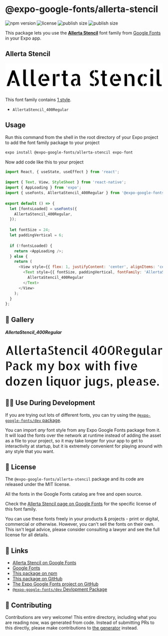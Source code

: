 # @expo-google-fonts/allerta-stencil

![npm version](https://flat.badgen.net/npm/v/@expo-google-fonts/allerta-stencil)
![license](https://flat.badgen.net/github/license/expo/google-fonts)
![publish size](https://flat.badgen.net/packagephobia/install/@expo-google-fonts/allerta-stencil)
![publish size](https://flat.badgen.net/packagephobia/publish/@expo-google-fonts/allerta-stencil)

This package lets you use the [**Allerta Stencil**](https://fonts.google.com/specimen/Allerta+Stencil) font family from [Google Fonts](https://fonts.google.com/) in your Expo app.

## Allerta Stencil

![Allerta Stencil](./font-family.png)

This font family contains [1 style](#-gallery).

- `AllertaStencil_400Regular`

## Usage

Run this command from the shell in the root directory of your Expo project to add the font family package to your project
```sh
expo install @expo-google-fonts/allerta-stencil expo-font
```

Now add code like this to your project
```js
import React, { useState, useEffect } from 'react';

import { Text, View, StyleSheet } from 'react-native';
import { AppLoading } from 'expo';
import { useFonts, AllertaStencil_400Regular } from '@expo-google-fonts/allerta-stencil';

export default () => {
  let [fontsLoaded] = useFonts({
    AllertaStencil_400Regular,
  });

  let fontSize = 24;
  let paddingVertical = 6;

  if (!fontsLoaded) {
    return <AppLoading />;
  } else {
    return (
      <View style={{ flex: 1, justifyContent: 'center', alignItems: 'center' }}>
        <Text style={{ fontSize, paddingVertical, fontFamily: 'AllertaStencil_400Regular' }}>
          AllertaStencil_400Regular
        </Text>
      </View>
    );
  }
};

```

## 🔡 Gallery

##### AllertaStencil_400Regular
![AllertaStencil_400Regular](./AllertaStencil_400Regular.ttf.png)


## 👩‍💻 Use During Development

If you are trying out lots of different fonts, you can try using the [`@expo-google-fonts/dev` package](https://github.com/expo/google-fonts/tree/master/font-packages/dev#readme).

You can import *any* font style from any Expo Google Fonts package from it. It will load the fonts
over the network at runtime instead of adding the asset as a file to your project, so it may take longer
for your app to get to interactivity at startup, but it is extremely convenient
for playing around with any style that you want.

## 📖 License

The `@expo-google-fonts/allerta-stencil` package and its code are released under the MIT license.

All the fonts in the Google Fonts catalog are free and open source.

Check the [Allerta Stencil page on Google Fonts](https://fonts.google.com/specimen/Allerta+Stencil) for the specific license of this font family.

You can use these fonts freely in your products & projects - print or digital, commercial or otherwise. However, you can't sell the fonts on their own. This isn't legal advice, please consider consulting a lawyer and see the full license for all details.

## 🔗 Links

- [Allerta Stencil on Google Fonts](https://fonts.google.com/specimen/Allerta+Stencil)
- [Google Fonts](https://fonts.google.com/)
- [This package on npm](https://www.npmjs.com/package/@expo-google-fonts/allerta-stencil)
- [This package on GitHub](https://github.com/expo/google-fonts/tree/master/font-packages/allerta-stencil)
- [The Expo Google Fonts project on GitHub](https://github.com/expo/google-fonts)
- [`@expo-google-fonts/dev` Devlopment Package](https://github.com/expo/google-fonts/tree/master/font-packages/dev)

## 🤝 Contributing

Contributions are very welcome! This entire directory, including what you are reading now, was generated from code. Instead of submitting PRs to this directly, please make contributions to [the generator](https://github.com/expo/google-fonts/tree/master/packages/generator) instead.
